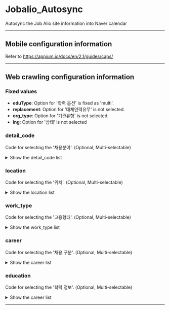 # Jobalio_Autosync
Autosync the Job Alio site information into Naver calendar

---
## Mobile configuration information

Refer to https://appium.io/docs/en/2.1/guides/caps/

---

## Web crawling configuration information

### Fixed values

- **eduType**: Option for '학력 옵션' is fixed as 'multi'.
- **replacement**: Option for '대체인력유무' is not selected.
- **org_type**: Option for '기관유형' is not selected.
- **ing**: Option for '상태' is not selected

### detail_code
Code for selecting the '채용분야'. (Optional, Multi-selectable)
<details>
<summary>Show the detail_code list</summary>

- 600001 = 산업관리 
- 600002 = 경영·회계·사무 
- 600003 = 금융·보험 
- 600004 = 교육·자연·사회과학 
- 600005 = 법률·경찰·소방·교도·국방 
- 600006 = 보건·의료 
- 600007 = 사회복지·종교 
- 600008 = 문화·예술·디자인·방송 
- 600009 = 운전·운송 
- 600010 = 영업판매 
- 600011 = 경비·청소 
- 600012 = 이용·숙박·여행·오락·스포츠 
- 600013 = 음식서비스 
- 600014 = 건설 
- 600015 = 기계 
- 600016 = 재료 
- 600017 = 화학
- 600018 = 섬유·의복 
- 600019 = 전기·전자 
- 600020 = 정보통신 
- 600021 = 식품가공 
- 600022 = 인쇄·목재·가구·공예 
- 600023 = 환경·에너지·안전 
- 600024 = 농림어업 
- 600025 = 연구

</details>

### location
Code for selecting the '위치'. (Optional, Multi-selectable)
<details>
<summary>Show the location list</summary>

- R3009 = 해외 
- R3010 = 서울특별시
- R3011 = 인천광역시
- R3012 = 대전광역시
- R3013 = 대구광역시
- R3014 = 부산광역시
- R3015 = 광주광역시
- R3016 = 울산광역시
- R3017 = 경기도
- R3018 = 강원도
- R3019 = 충청남도
- R3020 = 충청북도
- R3021 = 경상북도
- R3022 = 경상남도
- R3023 = 전라남도
- R3024 = 전라북도
- R3025 = 제주특별자치도
- R3026 = 세종특별자치시

</details>

### work_type
Code for selecting the '고용형태'. (Optional, Multi-selectable)
<details>
<summary>Show the work_type list</summary>

- R1010 = 정규직
- R1030 = 무기계약직
- R1040 = 비정규직
- R1060 = 청년인턴(체험형)
- R1070 = 청년인턴(채용형)

</details>

### career
Code for selecting the '채용 구분'. (Optional, Multi-selectable)
<details>
<summary>Show the career list</summary>

- R2010 = 신입
- R2020 = 경력
- R2030 = 신입+경력
- R2040 = 외국인 전형

</details>

### education
Code for selecting the '학력 정보'. (Optional, Multi-selectable)
<details>
<summary>Show the career list</summary>

- R7010 = 학력무관
- R7020 = 중졸이하
- R7030 = 고졸
- R7040 = 대졸(2~3년)
- R7050 = 대졸(4년)
- R7060 = 석사
- R7070 = 박사

</details>

---
